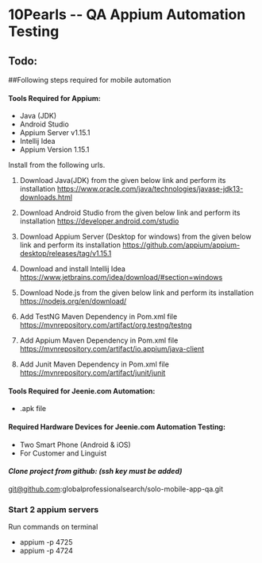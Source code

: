 # 10Pearls -- QA Appium Automation Testing

## Todo:

##Following steps required for mobile automation

#### Tools Required for Appium:
* Java (JDK)
* Android Studio
* Appium Server v1.15.1
* Intellij Idea
* Appium Version 1.15.1

Install from the following urls.

1. Download Java(JDK) from the given below link and perform its installation
https://www.oracle.com/java/technologies/javase-jdk13-downloads.html

2. Download Android Studio from the given below link and perform its installation
https://developer.android.com/studio

3. Download Appium Server (Desktop for windows) from the given below link and perform its installation
https://github.com/appium/appium-desktop/releases/tag/v1.15.1

4. Download and install Intellij Idea
https://www.jetbrains.com/idea/download/#section=windows

5. Download Node.js from the given below link and perform its installation
https://nodejs.org/en/download/

6. Add TestNG Maven Dependency in Pom.xml file
https://mvnrepository.com/artifact/org.testng/testng

7. Add Appium Maven Dependency in Pom.xml file
https://mvnrepository.com/artifact/io.appium/java-client

8. Add Junit Maven Dependency in Pom.xml file
https://mvnrepository.com/artifact/junit/junit

#### Tools Required for Jeenie.com Automation:
* .apk file

#### Required Hardware Devices for Jeenie.com Automation Testing:
* Two Smart Phone (Android & iOS)
* For Customer and Linguist

#### *Clone project from github: (ssh key must be added)*
git@github.com:globalprofessionalsearch/solo-mobile-app-qa.git

### Start 2 appium servers
Run commands on terminal

* appium -p 4725
* appium -p 4724